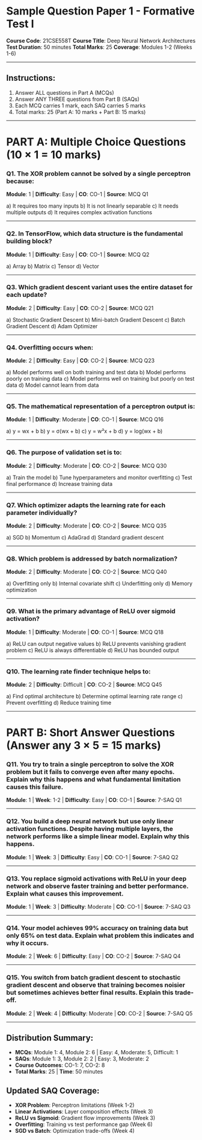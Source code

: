 # Sample Question Paper 1 - Formative Test I
**Course Code**: 21CSE558T
**Course Title**: Deep Neural Network Architectures
**Test Duration**: 50 minutes
**Total Marks**: 25
**Coverage**: Modules 1-2 (Weeks 1-6)

---

## Instructions:
1. Answer ALL questions in Part A (MCQs)
2. Answer ANY THREE questions from Part B (SAQs)
3. Each MCQ carries 1 mark, each SAQ carries 5 marks
4. Total marks: 25 (Part A: 10 marks + Part B: 15 marks)

---

# PART A: Multiple Choice Questions (10 × 1 = 10 marks)

### Q1. The XOR problem cannot be solved by a single perceptron because:
**Module**: 1 | **Difficulty**: Easy | **CO**: CO-1 | **Source**: MCQ Q1

a) It requires too many inputs
b) It is not linearly separable
c) It needs multiple outputs
d) It requires complex activation functions

---

### Q2. In TensorFlow, which data structure is the fundamental building block?
**Module**: 1 | **Difficulty**: Easy | **CO**: CO-1 | **Source**: MCQ Q2

a) Array
b) Matrix
c) Tensor
d) Vector

---

### Q3. Which gradient descent variant uses the entire dataset for each update?
**Module**: 2 | **Difficulty**: Easy | **CO**: CO-2 | **Source**: MCQ Q21

a) Stochastic Gradient Descent
b) Mini-batch Gradient Descent
c) Batch Gradient Descent
d) Adam Optimizer

---

### Q4. Overfitting occurs when:
**Module**: 2 | **Difficulty**: Easy | **CO**: CO-2 | **Source**: MCQ Q23

a) Model performs well on both training and test data
b) Model performs poorly on training data
c) Model performs well on training but poorly on test data
d) Model cannot learn from data

---

### Q5. The mathematical representation of a perceptron output is:
**Module**: 1 | **Difficulty**: Moderate | **CO**: CO-1 | **Source**: MCQ Q16

a) y = wx + b
b) y = σ(wx + b)
c) y = w²x + b
d) y = log(wx + b)

---

### Q6. The purpose of validation set is to:
**Module**: 2 | **Difficulty**: Moderate | **CO**: CO-2 | **Source**: MCQ Q30

a) Train the model
b) Tune hyperparameters and monitor overfitting
c) Test final performance
d) Increase training data

---

### Q7. Which optimizer adapts the learning rate for each parameter individually?
**Module**: 2 | **Difficulty**: Moderate | **CO**: CO-2 | **Source**: MCQ Q35

a) SGD
b) Momentum
c) AdaGrad
d) Standard gradient descent

---

### Q8. Which problem is addressed by batch normalization?
**Module**: 2 | **Difficulty**: Moderate | **CO**: CO-2 | **Source**: MCQ Q40

a) Overfitting only
b) Internal covariate shift
c) Underfitting only
d) Memory optimization

---

### Q9. What is the primary advantage of ReLU over sigmoid activation?
**Module**: 1 | **Difficulty**: Moderate | **CO**: CO-1 | **Source**: MCQ Q18

a) ReLU can output negative values
b) ReLU prevents vanishing gradient problem
c) ReLU is always differentiable
d) ReLU has bounded output

---

### Q10. The learning rate finder technique helps to:
**Module**: 2 | **Difficulty**: Difficult | **CO**: CO-2 | **Source**: MCQ Q45

a) Find optimal architecture
b) Determine optimal learning rate range
c) Prevent overfitting
d) Reduce training time

---

# PART B: Short Answer Questions (Answer any 3 × 5 = 15 marks)

### Q11. You try to train a single perceptron to solve the XOR problem but it fails to converge even after many epochs. Explain why this happens and what fundamental limitation causes this failure.
**Module**: 1 | **Week**: 1-2 | **Difficulty**: Easy | **CO**: CO-1 | **Source**: 7-SAQ Q1

---

### Q12. You build a deep neural network but use only linear activation functions. Despite having multiple layers, the network performs like a simple linear model. Explain why this happens.
**Module**: 1 | **Week**: 3 | **Difficulty**: Easy | **CO**: CO-1 | **Source**: 7-SAQ Q2

---

### Q13. You replace sigmoid activations with ReLU in your deep network and observe faster training and better performance. Explain what causes this improvement.
**Module**: 1 | **Week**: 3 | **Difficulty**: Moderate | **CO**: CO-1 | **Source**: 7-SAQ Q3

---

### Q14. Your model achieves 99% accuracy on training data but only 65% on test data. Explain what problem this indicates and why it occurs.
**Module**: 2 | **Week**: 6 | **Difficulty**: Easy | **CO**: CO-2 | **Source**: 7-SAQ Q4

---

### Q15. You switch from batch gradient descent to stochastic gradient descent and observe that training becomes noisier but sometimes achieves better final results. Explain this trade-off.
**Module**: 2 | **Week**: 4 | **Difficulty**: Moderate | **CO**: CO-2 | **Source**: 7-SAQ Q5

---

## Distribution Summary:
- **MCQs**: Module 1: 4, Module 2: 6 | Easy: 4, Moderate: 5, Difficult: 1
- **SAQs**: Module 1: 3, Module 2: 2 | Easy: 3, Moderate: 2
- **Course Outcomes**: CO-1: 7, CO-2: 8
- **Total Marks**: 25 | **Time**: 50 minutes

## Updated SAQ Coverage:
- **XOR Problem**: Perceptron limitations (Week 1-2)
- **Linear Activations**: Layer composition effects (Week 3)
- **ReLU vs Sigmoid**: Gradient flow improvements (Week 3)
- **Overfitting**: Training vs test performance gap (Week 6)
- **SGD vs Batch**: Optimization trade-offs (Week 4)